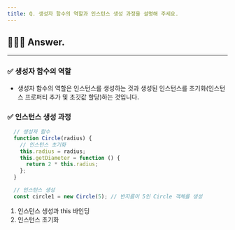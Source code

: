 ```yaml
---
title: Q. 생성자 함수의 역할과 인스턴스 생성 과정을 설명해 주세요.
---
```


## 🧑🏻‍💻 Answer.
---

### ✅ 생성자 함수의 역할
- 생성자 함수의 역할은 인스턴스를 생성하는 것과 생성된 인스턴스를 초기화(인스턴스 프로퍼티 추가 및 초깃값 할당)하는 것입니다.

### ✅ 인스턴스 생성 과정
```jsx
  // 생성자 함수
  function Circle(radius) {
    // 인스턴스 초기화
    this.radius = radius;
    this.getDiameter = function () {
      return 2 * this.radius;
    };
  }

  // 인스턴스 생성
  const circle1 = new Circle(5); // 반지름이 5인 Circle 객체를 생성
```

1. 인스턴스 생성과 this 바인딩
2. 인스턴스 초기화
